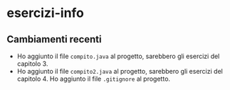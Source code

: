 # esercizi-info
## Cambiamenti recenti

- Ho aggiunto il file `compito.java` al progetto, sarebbero gli esercizi del capitolo 3.
- Ho aggiunto il file `compito2.java` al progetto, sarebbero gli esercizi del capitolo 4.
 Ho aggiunto il file `.gitignore` al progetto.
